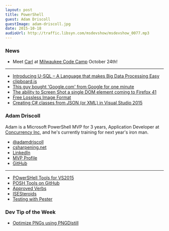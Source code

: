 ```yaml
---
layout: post
title: PowerShell
guest: Adam Driscoll
guestImage: adam-driscoll.jpg
date: 2015-10-18
audioUrl: http://traffic.libsyn.com/msdevshow/msdevshow_0077.mp3
---
```


### News

 - Meet [Carl](http://www.milwaukeecodecamp.com/Speaker/Details/8294b6f0-422b-4ffb-b919-b9ea8af1464a) at [Milwaukee Code Camp](http://www.milwaukeecodecamp.com/) October 24th!

-------------------------------------------

 - [Introducing U-SQL – A Language that makes Big Data Processing Easy](http://blogs.msdn.com/b/visualstudio/archive/2015/09/28/introducing-u-sql.aspx)
 - [clipboard.js](https://github.com/zenorocha/clipboard.js)
 - [This guy bought 'Google.com' from Google for one minute](http://finance.yahoo.com/news/guy-bought-google-com-google-230510405.html)
 - [The ability to Screen Shot a single DOM element coming to Firefox 41](https://hacks.mozilla.org/2015/09/trainspotting-firefox-41/)
 - [Free Lossless Image Format](http://flif.info/)
 - [Creating C\# classes from JSON (or XML) in Visual Studio 2015](http://visuallylocated.com/post/2015/10/05/Creating-C-classes-from-JSON-%28or-XML%29-in-Visual-Studio-2015.aspx)
 
### Adam Driscoll 

Adam is a Microsoft PowerShell MVP for 3 years, Application Developer at [Concurrency Inc](http://concurrency.com), and he's currently training for next year's iron man.

 - [@adamdriscoll](https://twitter.com/adamdriscoll)
 - [csharpening.net](http://csharpening.net/)
 - [LinkedIn](https://www.linkedin.com/in/adamrdriscoll)
 - [MVP Profile](https://mvp.microsoft.com/en-us/PublicProfile/4040089)
 - [GitHub](https://github.com/adamdriscoll)

-------------------------------------------

 - [POwerSHell Tools for VS2015](https://visualstudiogallery.msdn.microsoft.com/c9eb3ba8-0c59-4944-9a62-6eee37294597)
 - [POSH Tools on GitHub](https://github.com/adamdriscoll/poshtools)
 - [Approved Verbs](https://technet.microsoft.com/en-us/library/ms714428.aspx)
 - [ISESteroids](http://www.powertheshell.com/isesteroids/)
 - [Testing with Pester](https://github.com/pester/Pester)
 
### Dev Tip of the Week

 - [Optimize PNGs using PNGDistill](http://textslashplain.com/2015/06/16/optimize-pngs-with-pngdistill/)